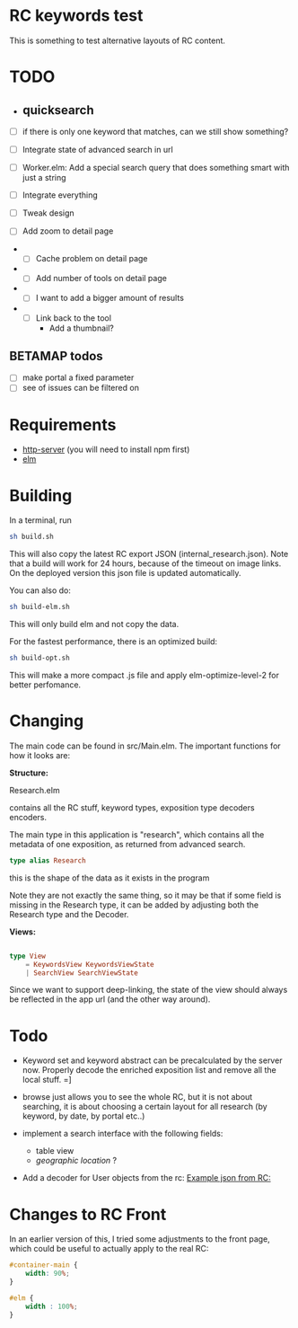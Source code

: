 # RC keywords test

This is something to test alternative layouts of RC content.

# TODO

* ## quicksearch

- [ ] if there is only one keyword that matches, can we still show something?
- [ ] Integrate state of advanced search in url
- [ ] Worker.elm: Add a special search query that does something smart with just a string
- [ ] Integrate everything
- [ ] Tweak design

- [ ] Add zoom to detail page
* - [ ] Cache problem on detail page
* - [ ] Add number of tools on detail page
* - [ ] I want to add a bigger amount of results
* - [ ] Link back to the tool
      - Add a thumbnail?

## BETAMAP todos

* [ ] make portal a fixed parameter
* [ ] see of issues can be filtered on

# Requirements

* [http-server](https://www.npmjs.com/package/http-server)
(you will need to install npm first)
* [elm](https://guide.elm-lang.org/install/elm.html)

# Building

In a terminal, run 

```bash
sh build.sh
```

This will also copy the latest RC export JSON (internal_research.json). Note that a build will work for 24 hours, because of the timeout on image links. On the deployed version this json file is updated automatically.

You can also do:
```bash 
sh build-elm.sh
```

This will only build elm and not copy the data.


For the fastest performance, there is an optimized build:
```bash
sh build-opt.sh
```

This will make a more compact .js file and apply elm-optimize-level-2 for better perfomance.


# Changing

The main code can be found in src/Main.elm. The important functions for how it looks are:

__Structure:__

Research.elm 

contains all the RC stuff, keyword types, exposition type decoders encoders.

The main type in this application is "research", which contains all the metadata of one exposition, as returned from advanced search.


```elm 
type alias Research
```

this is the shape of the data as it exists in the program 

Note they are not exactly the same thing, so it may be that if some field is missing in the Research type, it can be added by adjusting both the Research type and the Decoder.

__Views:__

```elm 

type View
    = KeywordsView KeywordsViewState
    | SearchView SearchViewState
```

Since we want to support deep-linking, the state of the view should always be reflected in the app url (and the other way around).



# Todo

- Keyword set and keyword abstract can be precalculated by the server now. Properly decode the enriched exposition list and remove all the local stuff. =]

- browse just allows you to see the whole RC, but it is not about searching, it is about choosing a certain layout for all research (by keyword, by date, by portal etc..)
- implement a search interface with the following fields:
    * table view
    * *geographic location* ?
- Add a decoder for User objects from the rc:
[Example json from RC:](https://www.researchcatalogue.net/portal/search-result?fulltext=&name=&keywords=&country=&type_user=user&resulttype=user&modifiedafter=&modifiedbefore=&format=json&limit=25&page=0)


# Changes to RC Front

In an earlier version of this, I tried some adjustments to the front page, which could be useful to actually apply to the real RC:

```CSS
#container-main {
    width: 90%;
}

#elm {
    width : 100%;
}
```

